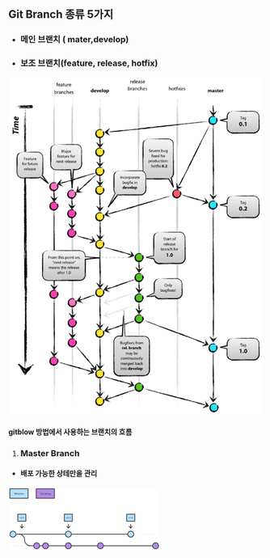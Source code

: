## Git Branch 종류 5가지
* ### 메인 브랜치 ( mater,develop)
* ### 보조 브랜치(feature, release, hotfix)
 ![Gitflow방벙에서 사용하는 브랜치의 흐름](image.png)
 <br>

 #### gitblow 방법에서 사용하는 브랜치의 흐름

 1. ### Master Branch
  * #### 배포 가능한 상테만을 관리
  ![alt text](image-1.png)